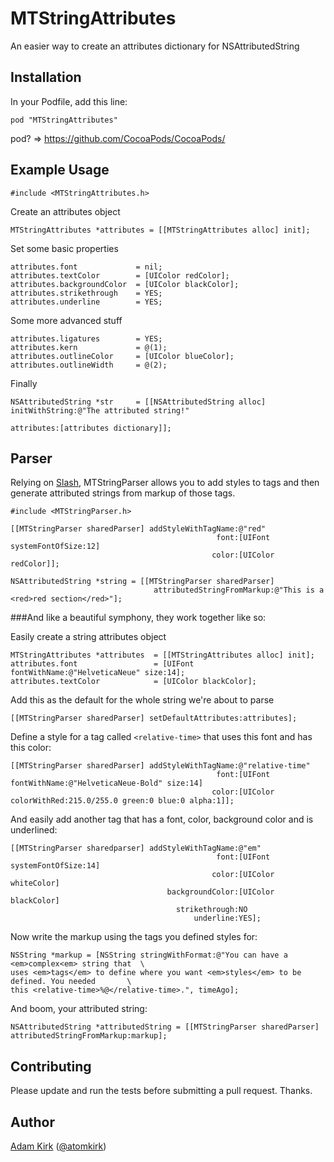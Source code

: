MTStringAttributes
==================

An easier way to create an attributes dictionary for NSAttributedString


## Installation

In your Podfile, add this line:

    pod "MTStringAttributes"

pod? => https://github.com/CocoaPods/CocoaPods/


## Example Usage

    #include <MTStringAttributes.h>

Create an attributes object

    MTStringAttributes *attributes = [[MTStringAttributes alloc] init];

Set some basic properties

    attributes.font             = nil;
    attributes.textColor        = [UIColor redColor];
    attributes.backgroundColor  = [UIColor blackColor];
    attributes.strikethrough    = YES;
    attributes.underline        = YES;

Some more advanced stuff

    attributes.ligatures        = YES;
    attributes.kern             = @(1);
    attributes.outlineColor     = [UIColor blueColor];
    attributes.outlineWidth     = @(2);

Finally

    NSAttributedString *str     = [[NSAttributedString alloc] initWithString:@"The attributed string!"
                                                                  attributes:[attributes dictionary]];


## Parser

Relying on [Slash](https://github.com/chrisdevereux/Slash), MTStringParser allows you to add styles to
tags and then generate attributed strings from markup of those tags.

```
#include <MTStringParser.h>

[[MTStringParser sharedParser] addStyleWithTagName:@"red"
                                              font:[UIFont systemFontOfSize:12]
                                             color:[UIColor redColor]];

NSAttributedString *string = [[MTStringParser sharedParser]
                                attributedStringFromMarkup:@"This is a <red>red section</red>"];
```

###And like a beautiful symphony, they work together like so:

Easily create a string attributes object

    MTStringAttributes *attributes  = [[MTStringAttributes alloc] init];
    attributes.font                 = [UIFont fontWithName:@"HelveticaNeue" size:14];
    attributes.textColor            = [UIColor blackColor];

Add this as the default for the whole string we're about to parse

    [[MTStringParser sharedParser] setDefaultAttributes:attributes];

Define a style for a tag called `<relative-time>` that uses this font and has this color:

    [[MTStringParser sharedParser] addStyleWithTagName:@"relative-time"
                                                  font:[UIFont fontWithName:@"HelveticaNeue-Bold" size:14]
                                                 color:[UIColor colorWithRed:215.0/255.0 green:0 blue:0 alpha:1]];

And easily add another tag that has a font, color, background color and is underlined:

    [[MTStringParser sharedparser] addStyleWithTagName:@"em"
                                                  font:[UIFont systemFontOfSize:14]
                                                 color:[UIColor whiteColor]
                                       backgroundColor:[UIColor blackColor]
                                         strikethrough:NO
                                             underline:YES];

Now write the markup using the tags you defined styles for:

    NSString *markup = [NSString stringWithFormat:@"You can have a <em>complex<em> string that  \
    uses <em>tags</em> to define where you want <em>styles</em> to be defined. You needed       \
    this <relative-time>%@</relative-time>.", timeAgo];

And boom, your attributed string:

    NSAttributedString *attributedString = [[MTStringParser sharedParser] attributedStringFromMarkup:markup];

## Contributing

Please update and run the tests before submitting a pull request. Thanks.

## Author

[Adam Kirk](https://github.com/atomkirk) ([@atomkirk](https://twitter.com/atomkirk))
